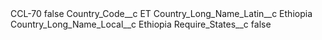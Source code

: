 <?xml version="1.0" encoding="UTF-8"?>
<CustomMetadata xmlns="http://soap.sforce.com/2006/04/metadata" xmlns:xsi="http://www.w3.org/2001/XMLSchema-instance" xmlns:xsd="http://www.w3.org/2001/XMLSchema">
    <label>CCL-70</label>
    <protected>false</protected>
    <values>
        <field>Country_Code__c</field>
        <value xsi:type="xsd:string">ET</value>
    </values>
    <values>
        <field>Country_Long_Name_Latin__c</field>
        <value xsi:type="xsd:string">Ethiopia</value>
    </values>
    <values>
        <field>Country_Long_Name_Local__c</field>
        <value xsi:type="xsd:string">Ethiopia</value>
    </values>
    <values>
        <field>Require_States__c</field>
        <value xsi:type="xsd:boolean">false</value>
    </values>
</CustomMetadata>
